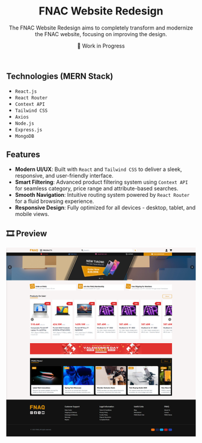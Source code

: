 <div align="center">
  <h1 align="center">FNAC Website Redesign</h3>

  <p align="center">
    The FNAC Website Redesign aims to completely transform and modernize the FNAC website, focusing on improving the design. 
  </p>
  <p>🚧 Work in Progress</p>
</div>

<br/>

  
## Technologies (MERN Stack)
- `React.js`
- `React Router`
- `Context API`
- `Tailwind CSS`
- `Axios`
- `Node.js`
- `Express.js`
- `MongoDB`<br/>

<!--
### ✨ Technologies
- `React.js` - Frontend library for building user interfaces.
- `Context API` - Lightweight state management for global state.
- `Tailwind CSS` - Utility-first CSS framework for styling.
- `React Router` - Client-side routing for React applications.
- `React Icons` - Library for using popular icons in React.
- `Axios` - HTTP client for making API requests.
- `Node.js` - JavaScript runtime for backend development.
- `Express.js` - Lightweight framework for creating API endpoints.
- `MongoDB` - NoSQL database for scalable data storage.
-->

## Features 
- **Modern UI/UX**: Built with `React` and `Tailwind CSS` to deliver a sleek, responsive, and user-friendly interface.
- **Smart Filtering**: Advanced product filtering system using `Context API` for seamless category, price range and attribute-based searches.
- **Smooth Navigation**: Intuitive routing system powered by `React Router` for a fluid browsing experience.
- **Responsive Design**: Fully optimized for all devices - desktop, tablet, and mobile views.



## 🎞️ Preview

<img src='frontend/public/fnaqWebsite.png?' width='' >


